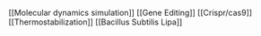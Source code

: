 [[Molecular dynamics simulation]]
[[Gene Editing]]
[[Crispr/cas9]]
[[Thermostabilization]]
[[Bacillus Subtilis Lipa]]
